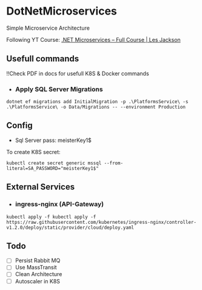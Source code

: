 # DotNetMicroservices

Simple Microservice Architecture

Following YT Course: [.NET Microservices – Full Course | Les Jackson](https://www.youtube.com/watch?v=DgVjEo3OGBI&t=3874s&ab_channel=LesJackson)

## Usefull commands

!!Check PDF in docs for usefull K8S & Docker commands

- ### Apply SQL Server Migrations

```
dotnet ef migrations add InitialMigration -p .\PlatformsService\ -s .\PlatformsService\ -o Data/Migrations -- --environment Production
```

## Config

- Sql Server pass: meisterKey1$

To create K8S secret:

```
kubectl create secret generic mssql --from-literal=SA_PASSWORD="meisterKey1$"
```

## External Services

- ### ingress-nginx (API-Gateway)

```
kubectl apply -f kubectl apply -f https://raw.githubusercontent.com/kubernetes/ingress-nginx/controller-v1.2.0/deploy/static/provider/cloud/deploy.yaml
```

## Todo

- [ ] Persist Rabbit MQ
- [ ] Use MassTransit
- [ ] Clean Architecture
- [ ] Autoscaler in K8S
